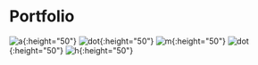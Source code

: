 
# Portfolio
![a](https://user-images.githubusercontent.com/31239471/115019428-7db3b600-9eb9-11eb-9e6a-49004b76cd02.png){:height="50"}
![dot](https://user-images.githubusercontent.com/31239471/115019384-712f5d80-9eb9-11eb-801a-e56337f16c36.png){:height="50"}
![m](https://user-images.githubusercontent.com/31239471/115019371-6bd21300-9eb9-11eb-911c-b48d978dbd1e.png){:height="50"}
![dot](https://user-images.githubusercontent.com/31239471/115019384-712f5d80-9eb9-11eb-801a-e56337f16c36.png){:height="50"}
![h](https://user-images.githubusercontent.com/31239471/115019382-6f659a00-9eb9-11eb-9519-9452863fd591.png){:height="50"}



